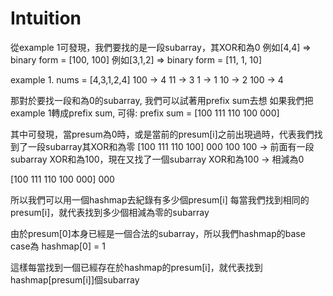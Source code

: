 # Intuition

從example 1可發現，我們要找的是一段subarray，其XOR和為0
例如[4,4] => binary form = [100, 100]
例如[3,1,2] => binary form = [11, 1, 10]

example 1.
nums = [4,3,1,2,4]
   100 -> 4
    11 -> 3
     1 -> 1
    10 -> 2
   100 -> 4

那對於要找一段和為0的subarray, 我們可以試著用prefix sum去想
如果我們把example 1轉成prefix sum, 可得:
prefix sum = [100 111 110 100 000]

其中可發現，當presum為0時，或是當前的presum[i]之前出現過時，代表我們找到了一段subarray其XOR和為零
[100 111 110 100] 000
 100         100 -> 前面有一段subarray XOR和為100，現在又找了一個subarray XOR和為100 -> 相減為0

[100 111 110 100 000]
                 000

所以我們可以用一個hashmap去紀錄有多少個presum[i]
每當我們找到相同的presum[i]，就代表找到多少個相減為零的subarray

由於presum[0]本身已經是一個合法的subarray，所以我們hashmap的base case為
hashmap[0] = 1

這樣每當找到一個已經存在於hashmap的presum[i]，就代表找到hashmap[presum[i]]個subarray